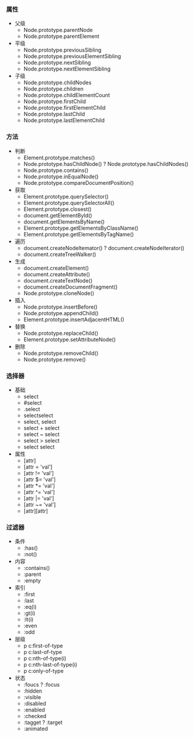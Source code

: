 ### 属性
* 父级
    * Node.prototype.parentNode
    * Node.prototype.parentElement
* 平级
    * Node.prototype.previousSibling
    * Node.prototype.previousElementSibling
    * Node.prototype.nextSibling
    * Node.prototype.nextElementSibling
* 子级
    * Node.prototype.childNodes
    * Node.prototype.children
    * Node.prototype.childElementCount
    * Node.prototype.firstChild
    * Node.prototype.firstElementChild
    * Node.prototype.lastChild
    * Node.prototype.lastElementChild

### 方法
* 判断
    * Element.prototype.matches()
    * Node.prototype.hasChildNode() ? Node.prototype.hasChildNodes()
    * Node.prototype.contains()
    * Node.prototype.inEqualNode()
    * Node.prototype.compareDocumentPosition()
* 获取
    * Element.prototype.querySelector()
    * Element.prototype.querySelectorAll()
    * Element.prototype.closest()
    * document.getElementById()
    * document.getElementsByName()
    * Element.prototype.getElementsByClassName()
    * Element.prototype.getElementsByTagName()
* 遍历
    * document.createNodeItemator() ? document.createNodeIterator()
    * document.createTreeWalker()
* 生成
    * document.createElement()
    * document.createAttribute()
    * document.createTextNode()
    * document.createDocumentFragment()
    * Node.prototype.cloneNode()
* 插入
    * Node.prototype.insertBefore()
    * Node.prototype.appendChild()
    * Element.prototype.insertAdjacentHTML()
* 替换
    * Node.prototype.replaceChild()
    * Element.prototype.setAttributeNode()
* 删除
    * Node.prototype.removeChild()
    * Node.prototype.remove()

### 选择器
* 基础
    * select
    * #select
    * .select
    * selectselect
    * select, select
    * select + select
    * select ~ select
    * select > select
    * select select
* 属性
    * [attr]
    * [attr = 'val']
    * [attr != 'val']
    * [attr $= 'val']
    * [attr *= 'val']
    * [attr ^= 'val']
    * [attr |= 'val']
    * [attr ~= 'val']
    * [attr][attr]

### 过滤器
* 条件
    * :has()
    * :not()
* 内容
    * :contains()
    * :parent
    * :empty
* 索引
    * :first
    * :last
    * :eq(i)
    * :gt(i)
    * :lt(i)
    * :even
    * :odd
* 层级
    * p c:first-of-type
    * p c:last-of-type
    * p c:nth-of-type(i)
    * p c:nth-last-of-type(i)
    * p c:only-of-type
* 状态
    * :foucs ? :focus
    * :hidden
    * :visible
    * :disabled
    * :enabled
    * :checked
    * :tagget ? :target
    * :animated
